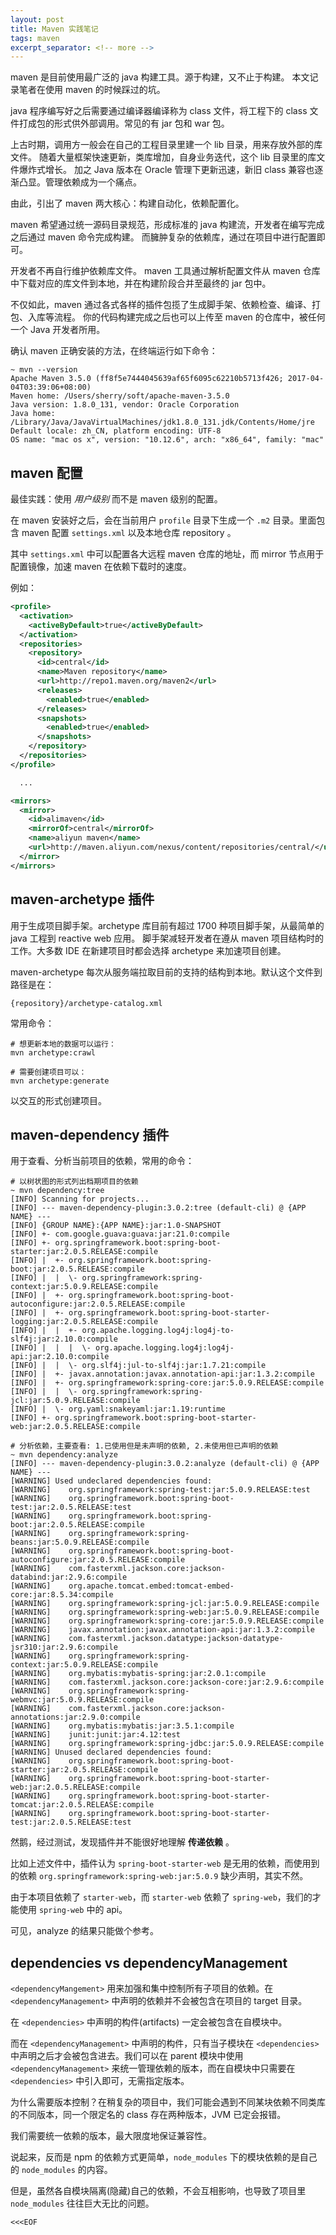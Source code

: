 ```yaml
---
layout: post
title: Maven 实践笔记
tags: maven
excerpt_separator: <!-- more -->
---
```


maven 是目前使用最广泛的 java 构建工具。源于构建，又不止于构建。
本文记录笔者在使用 maven 的时候踩过的坑。

<!-- more -->

java 程序编写好之后需要通过编译器编译称为 class 文件，将工程下的 class 文件打成包的形式供外部调用。常见的有 jar 包和 war 包。

上古时期，调用方一般会在自己的工程目录里建一个 lib 目录，用来存放外部的库文件。
随着大量框架快速更新，类库增加，自身业务迭代，这个 lib 目录里的库文件爆炸式增长。
加之 Java 版本在 Oracle 管理下更新迅速，新旧 class 兼容也逐渐凸显。管理依赖成为一个痛点。

由此，引出了 maven 两大核心：构建自动化，依赖配置化。

maven 希望通过统一源码目录规范，形成标准的 java 构建流，开发者在编写完成之后通过 maven 命令完成构建。
而臃肿复杂的依赖库，通过在项目中进行配置即可。

开发者不再自行维护依赖库文件。
maven 工具通过解析配置文件从 maven 仓库中下载对应的库文件到本地，并在构建阶段合并至最终的 jar 包中。

不仅如此，maven 通过各式各样的插件包揽了生成脚手架、依赖检查、编译、打包、入库等流程。
你的代码构建完成之后也可以上传至 maven 的仓库中，被任何一个 Java 开发者所用。

确认 maven 正确安装的方法，在终端运行如下命令：

    ~ mvn --version
    Apache Maven 3.5.0 (ff8f5e7444045639af65f6095c62210b5713f426; 2017-04-04T03:39:06+08:00)
    Maven home: /Users/sherry/soft/apache-maven-3.5.0
    Java version: 1.8.0_131, vendor: Oracle Corporation
    Java home: /Library/Java/JavaVirtualMachines/jdk1.8.0_131.jdk/Contents/Home/jre
    Default locale: zh_CN, platform encoding: UTF-8
    OS name: "mac os x", version: "10.12.6", arch: "x86_64", family: "mac"

## maven 配置

最佳实践：使用 _用户级别_ 而不是 maven 级别的配置。

在 maven 安装好之后，会在当前用户 `profile` 目录下生成一个 `.m2` 目录。里面包含 maven 配置 `settings.xml` 以及本地仓库 repository 。

其中 `settings.xml` 中可以配置各大远程 maven 仓库的地址，而 mirror 节点用于配置镜像，加速 maven 在依赖下载时的速度。

例如：

```xml
<profile>
  <activation>
    <activeByDefault>true</activeByDefault>
  </activation>
  <repositories>
    <repository>
      <id>central</id>
      <name>Maven repository</name>
      <url>http://repo1.maven.org/maven2</url>
      <releases>
        <enabled>true</enabled>
      </releases>
      <snapshots>
        <enabled>true</enabled>
      </snapshots>
    </repository>
  </repositories>
</profile>

  ...

<mirrors>
  <mirror>
    <id>alimaven</id>
    <mirrorOf>central</mirrorOf>
    <name>aliyun maven</name>
    <url>http://maven.aliyun.com/nexus/content/repositories/central/</url>
  </mirror>
</mirrors>
```

## maven-archetype 插件

用于生成项目脚手架。archetype 库目前有超过 1700 种项目脚手架，从最简单的 java 工程到 reactive web 应用。
脚手架减轻开发者在遵从 maven 项目结构时的工作。大多数 IDE 在新建项目时都会选择 archetype 来加速项目创建。

maven-archetype 每次从服务端拉取目前的支持的结构到本地。默认这个文件到路径是在：

    {repository}/archetype-catalog.xml

常用命令：

    # 想更新本地的数据可以运行：
    mvn archetype:crawl

    # 需要创建项目可以：
    mvn archetype:generate 

以交互的形式创建项目。

## maven-dependency 插件

用于查看、分析当前项目的依赖，常用的命令：

    # 以树状图的形式列出档期项目的依赖
    ~ mvn dependency:tree
    [INFO] Scanning for projects...
    [INFO] --- maven-dependency-plugin:3.0.2:tree (default-cli) @ {APP NAME} ---
    [INFO] {GROUP NAME}:{APP NAME}:jar:1.0-SNAPSHOT
    [INFO] +- com.google.guava:guava:jar:21.0:compile
    [INFO] +- org.springframework.boot:spring-boot-starter:jar:2.0.5.RELEASE:compile
    [INFO] |  +- org.springframework.boot:spring-boot:jar:2.0.5.RELEASE:compile
    [INFO] |  |  \- org.springframework:spring-context:jar:5.0.9.RELEASE:compile
    [INFO] |  +- org.springframework.boot:spring-boot-autoconfigure:jar:2.0.5.RELEASE:compile
    [INFO] |  +- org.springframework.boot:spring-boot-starter-logging:jar:2.0.5.RELEASE:compile
    [INFO] |  |  +- org.apache.logging.log4j:log4j-to-slf4j:jar:2.10.0:compile
    [INFO] |  |  |  \- org.apache.logging.log4j:log4j-api:jar:2.10.0:compile
    [INFO] |  |  \- org.slf4j:jul-to-slf4j:jar:1.7.21:compile
    [INFO] |  +- javax.annotation:javax.annotation-api:jar:1.3.2:compile
    [INFO] |  +- org.springframework:spring-core:jar:5.0.9.RELEASE:compile
    [INFO] |  |  \- org.springframework:spring-jcl:jar:5.0.9.RELEASE:compile
    [INFO] |  \- org.yaml:snakeyaml:jar:1.19:runtime
    [INFO] +- org.springframework.boot:spring-boot-starter-web:jar:2.0.5.RELEASE:compile

    # 分析依赖，主要查看: 1.已使用但是未声明的依赖, 2.未使用但已声明的依赖
    ~ mvn dependency:analyze
    [INFO] --- maven-dependency-plugin:3.0.2:analyze (default-cli) @ {APP NAME} ---
    [WARNING] Used undeclared dependencies found:
    [WARNING]    org.springframework:spring-test:jar:5.0.9.RELEASE:test
    [WARNING]    org.springframework.boot:spring-boot-test:jar:2.0.5.RELEASE:test
    [WARNING]    org.springframework.boot:spring-boot:jar:2.0.5.RELEASE:compile
    [WARNING]    org.springframework:spring-beans:jar:5.0.9.RELEASE:compile
    [WARNING]    org.springframework.boot:spring-boot-autoconfigure:jar:2.0.5.RELEASE:compile
    [WARNING]    com.fasterxml.jackson.core:jackson-databind:jar:2.9.6:compile
    [WARNING]    org.apache.tomcat.embed:tomcat-embed-core:jar:8.5.34:compile
    [WARNING]    org.springframework:spring-jcl:jar:5.0.9.RELEASE:compile
    [WARNING]    org.springframework:spring-web:jar:5.0.9.RELEASE:compile
    [WARNING]    org.springframework:spring-core:jar:5.0.9.RELEASE:compile
    [WARNING]    javax.annotation:javax.annotation-api:jar:1.3.2:compile
    [WARNING]    com.fasterxml.jackson.datatype:jackson-datatype-jsr310:jar:2.9.6:compile
    [WARNING]    org.springframework:spring-context:jar:5.0.9.RELEASE:compile
    [WARNING]    org.mybatis:mybatis-spring:jar:2.0.1:compile
    [WARNING]    com.fasterxml.jackson.core:jackson-core:jar:2.9.6:compile
    [WARNING]    org.springframework:spring-webmvc:jar:5.0.9.RELEASE:compile
    [WARNING]    com.fasterxml.jackson.core:jackson-annotations:jar:2.9.0:compile
    [WARNING]    org.mybatis:mybatis:jar:3.5.1:compile
    [WARNING]    junit:junit:jar:4.12:test
    [WARNING]    org.springframework:spring-jdbc:jar:5.0.9.RELEASE:compile
    [WARNING] Unused declared dependencies found:
    [WARNING]    org.springframework.boot:spring-boot-starter:jar:2.0.5.RELEASE:compile
    [WARNING]    org.springframework.boot:spring-boot-starter-web:jar:2.0.5.RELEASE:compile
    [WARNING]    org.springframework.boot:spring-boot-starter-tomcat:jar:2.0.5.RELEASE:compile
    [WARNING]    org.springframework.boot:spring-boot-starter-test:jar:2.0.5.RELEASE:test

然鹅，经过测试，发现插件并不能很好地理解 __传递依赖__ 。

比如上述文件中，插件认为 `spring-boot-starter-web` 是无用的依赖，而使用到的依赖 `org.springframework:spring-web:jar:5.0.9` 缺少声明，其实不然。

由于本项目依赖了 `starter-web`，而 `starter-web` 依赖了 `spring-web`，我们的才能使用 `spring-web` 中的 api。

可见，analyze 的结果只能做个参考。

## dependencies vs dependencyManagement

`<dependencyMangement>` 用来加强和集中控制所有子项目的依赖。在 `<dependencyManagement>` 中声明的依赖并不会被包含在项目的 target 目录。

在 `<dependencies>` 中声明的构件(artifacts) 一定会被包含在自模块中。

而在 `<dependencyManagement>` 中声明的构件，只有当子模块在 `<dependencies>` 中声明之后才会被包含进去。我们可以在 parent 模块中使用 `<dependencyManagement>` 来统一管理依赖的版本，而在自模块中只需要在 `<dependencies>` 中引入即可，无需指定版本。

为什么需要版本控制？在稍复杂的项目中，我们可能会遇到不同某块依赖不同类库的不同版本，同一个限定名的 class 存在两种版本，JVM 已定会报错。

我们需要统一依赖的版本，最大限度地保证兼容性。

说起来，反而是 npm 的依赖方式更简单，`node_modules` 下的模块依赖的是自己的 `node_modules` 的内容。

但是，虽然各自模块隔离(隐藏)自己的依赖，不会互相影响，也导致了项目里 `node_modules` 往往巨大无比的问题。

`<<<EOF`